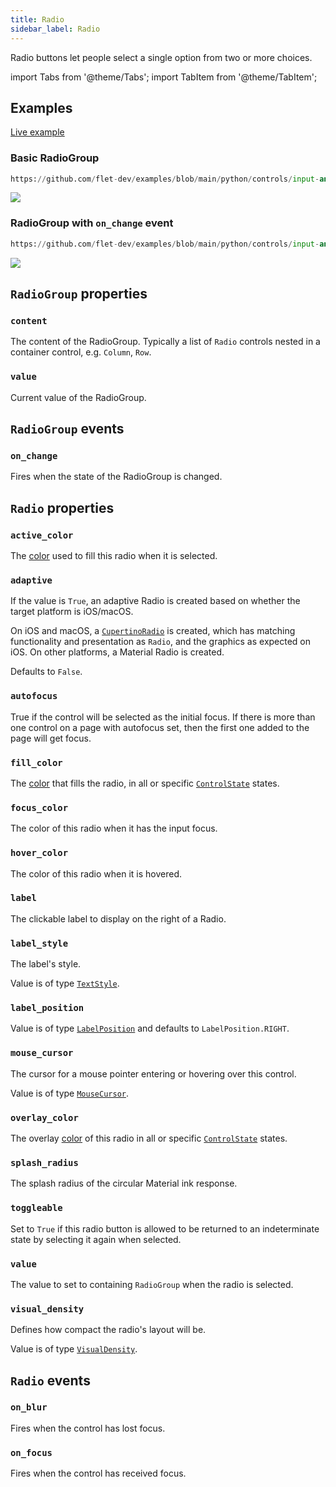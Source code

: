 ```yaml
---
title: Radio
sidebar_label: Radio
---
```


Radio buttons let people select a single option from two or more choices.

import Tabs from '@theme/Tabs';
import TabItem from '@theme/TabItem';

## Examples

[Live example](https://flet-controls-gallery.fly.dev/input/radio)

### Basic RadioGroup


```python reference
https://github.com/flet-dev/examples/blob/main/python/controls/input-and-selections/radio/radiogroup-basic.py
```


<img src="/img/docs/controls/radio/basic-radio.gif" className="screenshot-30"/>

### RadioGroup with `on_change` event



```python reference
https://github.com/flet-dev/examples/blob/main/python/controls/input-and-selections/radio/radiogroup-with-event.py
```


<img src="/img/docs/controls/radio/radio-with-change-event.gif" className="screenshot-30"/>

## `RadioGroup` properties

### `content`

The content of the RadioGroup. Typically a list of `Radio` controls nested in a container control, e.g. `Column`, `Row`.

### `value`

Current value of the RadioGroup.

## `RadioGroup` events

### `on_change`

Fires when the state of the RadioGroup is changed.

## `Radio` properties

### `active_color`

The [color](/docs/reference/colors) used to fill this radio when it is selected.

### `adaptive`

If the value is `True`, an adaptive Radio is created based on whether the target platform is iOS/macOS.

On iOS and macOS, a [`CupertinoRadio`](/docs/controls/cupertinoradio) is created, which has matching functionality and presentation as `Radio`, and the graphics as expected on iOS. On other platforms, a Material Radio is created.

Defaults to `False`.

### `autofocus`

True if the control will be selected as the initial focus. If there is more than one control on a page with autofocus set, then the first one added to the page will get focus.

### `fill_color`

The [color](/docs/reference/colors) that fills the radio, in all or
specific [`ControlState`](/docs/reference/types/controlstate) states.

### `focus_color`

The color of this radio when it has the input focus.

### `hover_color`

The color of this radio when it is hovered.

### `label`

The clickable label to display on the right of a Radio.

### `label_style`

The label's style.

Value is of type [`TextStyle`](/docs/reference/types/textstyle).

### `label_position`

Value is of type [`LabelPosition`](/docs/reference/types/labelposition) and defaults to `LabelPosition.RIGHT`.

### `mouse_cursor`

The cursor for a mouse pointer entering or hovering over this control.

Value is of type [`MouseCursor`](/docs/reference/types/mousecursor).

### `overlay_color`

The overlay [color](/docs/reference/colors) of this radio in all or
specific [`ControlState`](/docs/reference/types/controlstate) states.

### `splash_radius`

The splash radius of the circular Material ink response.

### `toggleable`

Set to `True` if this radio button is allowed to be returned to an indeterminate state by selecting it again when selected.

### `value`

The value to set to containing `RadioGroup` when the radio is selected.

### `visual_density`

Defines how compact the radio's layout will be.

Value is of type [`VisualDensity`](/docs/reference/types/visualdensity).

## `Radio` events

### `on_blur`

Fires when the control has lost focus.

### `on_focus`

Fires when the control has received focus.
